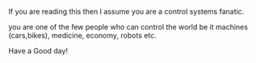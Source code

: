 If you are reading this then I assume you are a control systems fanatic.

you are one of the few people who can control the world be it machines  (cars,bikes), medicine, economy, robots etc.

Have a Good day!